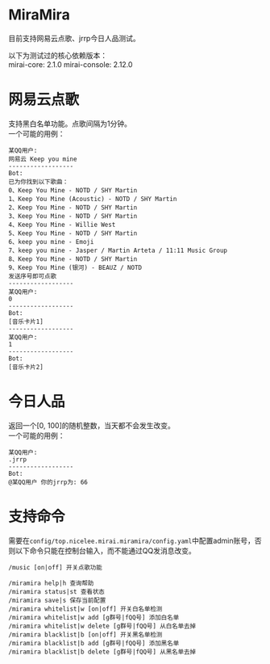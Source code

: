 # MiraMira
目前支持网易云点歌、jrrp今日人品测试。  

以下为测试过的核心依赖版本：  
mirai-core: 2.1.0
mirai-console: 2.12.0

# 网易云点歌  
支持黑白名单功能。点歌间隔为1分钟。  
一个可能的用例：  
```
某QQ用户:
网易云 Keep you mine
------------------
Bot: 
已为你找到以下歌曲：
0、Keep You Mine - NOTD / SHY Martin
1、Keep You Mine (Acoustic) - NOTD / SHY Martin
2、Keep You Mine - NOTD / SHY Martin
3、Keep You Mine - NOTD / SHY Martin
4、Keep You Mine - Willie West
5、Keep You Mine - NOTD / SHY Martin
6、keep you mine - Emoji
7、keep you mine - Jasper / Martin Arteta / 11:11 Music Group
8、Keep You Mine - NOTD / SHY Martin
9、Keep You Mine (银河) - BEAUZ / NOTD
发送序号即可点歌
------------------
某QQ用户:
0
------------------
Bot: 
[音乐卡片1]
------------------
某QQ用户:
1
------------------
Bot: 
[音乐卡片2]
```

# 今日人品  
返回一个[0, 100]的随机整数，当天都不会发生改变。  
一个可能的用例：  
```
某QQ用户:
.jrrp
------------------
Bot: 
@某QQ用户 你的jrrp为: 66
```

# 支持命令  
需要在`config/top.nicelee.mirai.miramira/config.yaml`中配置admin账号，否则以下命令只能在控制台输入，而不能通过QQ发消息改变。  
```
/music [on|off] 开关点歌功能

/miramira help|h 查询帮助
/miramira status|st 查看状态
/miramira save|s 保存当前配置
/miramira whitelist|w [on|off] 开关白名单检测
/miramira whitelist|w add [g群号|fQQ号] 添加白名单
/miramira whitelist|w delete [g群号|fQQ号] 从白名单去掉
/miramira blacklist|b [on|off] 开关黑名单检测
/miramira blacklist|b add [g群号|fQQ号] 添加黑名单
/miramira blacklist|b delete [g群号|fQQ号] 从黑名单去掉
```
